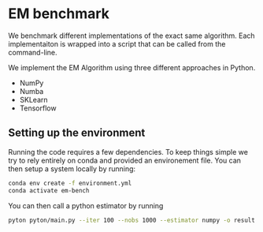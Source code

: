 # EM benchmark

We benchmark different implementations of the exact same algorithm. Each implementaiton is wrapped into a script that can be called from the command-line.

We implement the EM Algorithm using three different approaches in Python.
  - NumPy
  - Numba
  - SKLearn
  - Tensorflow


## Setting up the environment

Running the code requires a few dependencies. To keep things simple we try to rely entirely on conda and provided an environement file. You can then setup a system locally by running:

```bash
conda env create -f environment.yml
conda activate em-bench
```

You can then call a python estimator by running

```bash
pyton pyton/main.py --iter 100 --nobs 1000 --estimator numpy -o result.json
```

